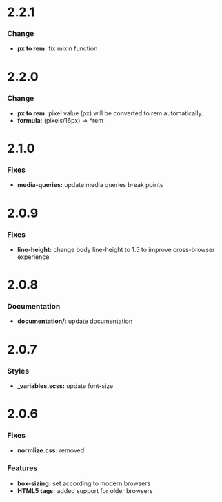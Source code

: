 # 2.2.1
### Change
* **px to rem:** fix mixin function

# 2.2.0
### Change
* **px to rem:** pixel value (px) will be converted to rem automatically.
* **formula:** (pixels/16px) -> *rem

# 2.1.0
### Fixes
* **media-queries:** update media queries break points


# 2.0.9
### Fixes
* **line-height:** change body line-height to 1.5 to improve cross-browser experience


# 2.0.8
### Documentation
* **documentation/:** update documentation


# 2.0.7
### Styles
* **_variables.scss:** update font-size


# 2.0.6
### Fixes
* **normlize.css:** removed

### Features
* **box-sizing:** set according to modern browsers
* **HTML5 tags:** added support for older browsers
